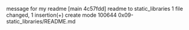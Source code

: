 message for my readme
[main 4c57fdd] readme to static_libraries
 1 file changed, 1 insertion(+)
 create mode 100644 0x09-static_libraries/README.md

